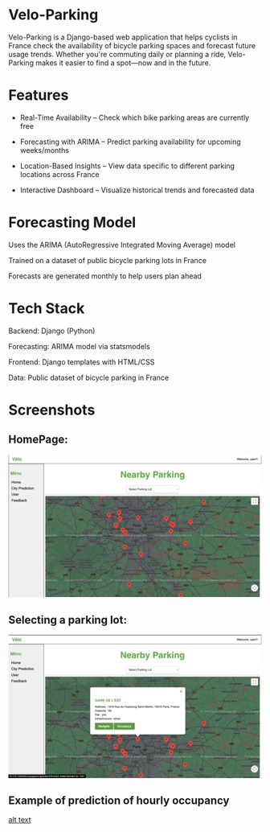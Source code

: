 # Velo-Parking
Velo-Parking is a Django-based web application that helps cyclists in France check the availability of bicycle parking spaces and forecast future usage trends. Whether you're commuting daily or planning a ride, Velo-Parking makes it easier to find a spot—now and in the future.

# Features
- Real-Time Availability – Check which bike parking areas are currently free

- Forecasting with ARIMA – Predict parking availability for upcoming weeks/months

- Location-Based Insights – View data specific to different parking locations across France

- Interactive Dashboard – Visualize historical trends and forecasted data

# Forecasting Model
Uses the ARIMA (AutoRegressive Integrated Moving Average) model

Trained on a dataset of public bicycle parking lots in France

Forecasts are generated monthly to help users plan ahead

# Tech Stack
Backend: Django (Python)

Forecasting: ARIMA model via statsmodels

Frontend: Django templates with HTML/CSS

Data: Public dataset of bicycle parking in France

# Screenshots
## HomePage:
![alt text](https://github.com/HaekalMadani/Velo-Parking/blob/main/images/homepage.png?raw=true)

## Selecting a parking lot:
![alt text](https://github.com/HaekalMadani/Velo-Parking/blob/main/images/map-select.png?raw=true)

## Example of prediction of hourly occupancy 
[alt text](https://github.com/HaekalMadani/Velo-Parking/blob/main/images/stats1.png!?raw=true)
